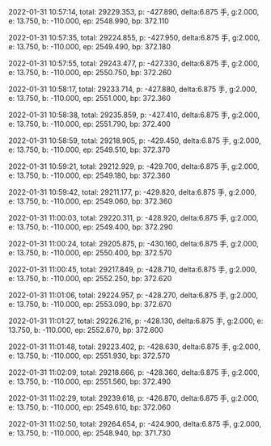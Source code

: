 2022-01-31 10:57:14, total: 29229.353, p: -427.890, delta:6.875 手, g:2.000, e: 13.750, b: -110.000, ep: 2548.990, bp: 372.110

2022-01-31 10:57:35, total: 29224.855, p: -427.950, delta:6.875 手, g:2.000, e: 13.750, b: -110.000, ep: 2549.490, bp: 372.180

2022-01-31 10:57:55, total: 29243.477, p: -427.330, delta:6.875 手, g:2.000, e: 13.750, b: -110.000, ep: 2550.750, bp: 372.260

2022-01-31 10:58:17, total: 29233.714, p: -427.880, delta:6.875 手, g:2.000, e: 13.750, b: -110.000, ep: 2551.000, bp: 372.360

2022-01-31 10:58:38, total: 29235.859, p: -427.410, delta:6.875 手, g:2.000, e: 13.750, b: -110.000, ep: 2551.790, bp: 372.400

2022-01-31 10:58:59, total: 29218.905, p: -429.450, delta:6.875 手, g:2.000, e: 13.750, b: -110.000, ep: 2549.510, bp: 372.370

2022-01-31 10:59:21, total: 29212.929, p: -429.700, delta:6.875 手, g:2.000, e: 13.750, b: -110.000, ep: 2549.180, bp: 372.360

2022-01-31 10:59:42, total: 29211.177, p: -429.820, delta:6.875 手, g:2.000, e: 13.750, b: -110.000, ep: 2549.060, bp: 372.360

2022-01-31 11:00:03, total: 29220.311, p: -428.920, delta:6.875 手, g:2.000, e: 13.750, b: -110.000, ep: 2549.400, bp: 372.290

2022-01-31 11:00:24, total: 29205.875, p: -430.160, delta:6.875 手, g:2.000, e: 13.750, b: -110.000, ep: 2550.400, bp: 372.570

2022-01-31 11:00:45, total: 29217.849, p: -428.710, delta:6.875 手, g:2.000, e: 13.750, b: -110.000, ep: 2552.250, bp: 372.620

2022-01-31 11:01:06, total: 29224.957, p: -428.270, delta:6.875 手, g:2.000, e: 13.750, b: -110.000, ep: 2553.090, bp: 372.670

2022-01-31 11:01:27, total: 29226.216, p: -428.130, delta:6.875 手, g:2.000, e: 13.750, b: -110.000, ep: 2552.670, bp: 372.600

2022-01-31 11:01:48, total: 29223.402, p: -428.630, delta:6.875 手, g:2.000, e: 13.750, b: -110.000, ep: 2551.930, bp: 372.570

2022-01-31 11:02:09, total: 29218.666, p: -428.360, delta:6.875 手, g:2.000, e: 13.750, b: -110.000, ep: 2551.560, bp: 372.490

2022-01-31 11:02:29, total: 29239.618, p: -426.870, delta:6.875 手, g:2.000, e: 13.750, b: -110.000, ep: 2549.610, bp: 372.060

2022-01-31 11:02:50, total: 29264.654, p: -424.900, delta:6.875 手, g:2.000, e: 13.750, b: -110.000, ep: 2548.940, bp: 371.730